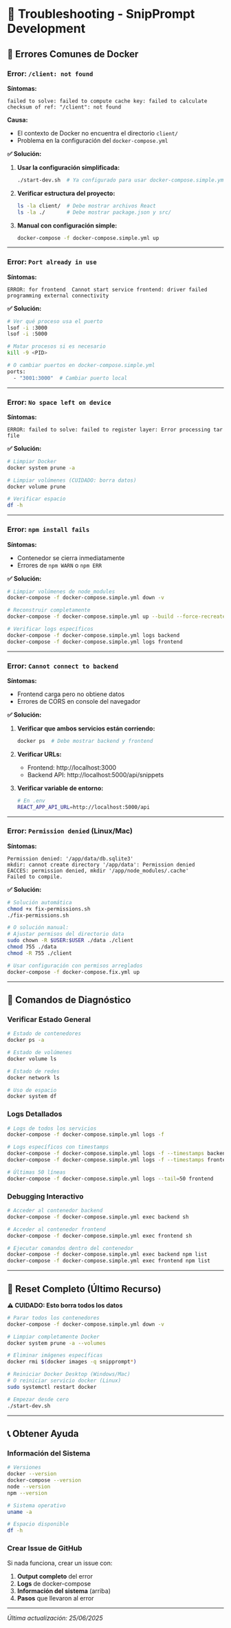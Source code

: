 # 🚨 Troubleshooting - SnipPrompt Development

## 🐳 Errores Comunes de Docker

### Error: `/client: not found`

**Síntomas:**
```
failed to solve: failed to compute cache key: failed to calculate checksum of ref: "/client": not found
```

**Causa:**
- El contexto de Docker no encuentra el directorio `client/`
- Problema en la configuración del `docker-compose.yml`

**✅ Solución:**
1. **Usar la configuración simplificada:**
   ```bash
   ./start-dev.sh  # Ya configurado para usar docker-compose.simple.yml
   ```

2. **Verificar estructura del proyecto:**
   ```bash
   ls -la client/  # Debe mostrar archivos React
   ls -la ./       # Debe mostrar package.json y src/
   ```

3. **Manual con configuración simple:**
   ```bash
   docker-compose -f docker-compose.simple.yml up
   ```

---

### Error: `Port already in use`

**Síntomas:**
```
ERROR: for frontend  Cannot start service frontend: driver failed programming external connectivity
```

**✅ Solución:**
```bash
# Ver qué proceso usa el puerto
lsof -i :3000
lsof -i :5000

# Matar procesos si es necesario
kill -9 <PID>

# O cambiar puertos en docker-compose.simple.yml
ports:
  - "3001:3000"  # Cambiar puerto local
```

---

### Error: `No space left on device`

**Síntomas:**
```
ERROR: failed to solve: failed to register layer: Error processing tar file
```

**✅ Solución:**
```bash
# Limpiar Docker
docker system prune -a

# Limpiar volúmenes (CUIDADO: borra datos)
docker volume prune

# Verificar espacio
df -h
```

---

### Error: `npm install fails`

**Síntomas:**
- Contenedor se cierra inmediatamente
- Errores de `npm WARN` o `npm ERR`

**✅ Solución:**
```bash
# Limpiar volúmenes de node_modules
docker-compose -f docker-compose.simple.yml down -v

# Reconstruir completamente
docker-compose -f docker-compose.simple.yml up --build --force-recreate

# Verificar logs específicos
docker-compose -f docker-compose.simple.yml logs backend
docker-compose -f docker-compose.simple.yml logs frontend
```

---

### Error: `Cannot connect to backend`

**Síntomas:**
- Frontend carga pero no obtiene datos
- Errores de CORS en console del navegador

**✅ Solución:**
1. **Verificar que ambos servicios están corriendo:**
   ```bash
   docker ps  # Debe mostrar backend y frontend
   ```

2. **Verificar URLs:**
   - Frontend: http://localhost:3000
   - Backend API: http://localhost:5000/api/snippets

3. **Verificar variable de entorno:**
   ```bash
   # En .env
   REACT_APP_API_URL=http://localhost:5000/api
   ```

---

### Error: `Permission denied` (Linux/Mac)

**Síntomas:**
```
Permission denied: '/app/data/db.sqlite3'
mkdir: cannot create directory '/app/data': Permission denied
EACCES: permission denied, mkdir '/app/node_modules/.cache'
Failed to compile.
```

**✅ Solución:**
```bash
# Solución automática
chmod +x fix-permissions.sh
./fix-permissions.sh

# O solución manual:
# Ajustar permisos del directorio data
sudo chown -R $USER:$USER ./data ./client
chmod 755 ./data
chmod -R 755 ./client

# Usar configuración con permisos arreglados
docker-compose -f docker-compose.fix.yml up
```

---

## 🔧 Comandos de Diagnóstico

### Verificar Estado General
```bash
# Estado de contenedores
docker ps -a

# Estado de volúmenes
docker volume ls

# Estado de redes
docker network ls

# Uso de espacio
docker system df
```

### Logs Detallados
```bash
# Logs de todos los servicios
docker-compose -f docker-compose.simple.yml logs -f

# Logs específicos con timestamps
docker-compose -f docker-compose.simple.yml logs -f --timestamps backend
docker-compose -f docker-compose.simple.yml logs -f --timestamps frontend

# Últimas 50 líneas
docker-compose -f docker-compose.simple.yml logs --tail=50 frontend
```

### Debugging Interactivo
```bash
# Acceder al contenedor backend
docker-compose -f docker-compose.simple.yml exec backend sh

# Acceder al contenedor frontend
docker-compose -f docker-compose.simple.yml exec frontend sh

# Ejecutar comandos dentro del contenedor
docker-compose -f docker-compose.simple.yml exec backend npm list
docker-compose -f docker-compose.simple.yml exec frontend npm list
```

---

## 🚨 Reset Completo (Último Recurso)

**⚠️ CUIDADO: Esto borra todos los datos**

```bash
# Parar todos los contenedores
docker-compose -f docker-compose.simple.yml down -v

# Limpiar completamente Docker
docker system prune -a --volumes

# Eliminar imágenes específicas
docker rmi $(docker images -q snipprompt*)

# Reiniciar Docker Desktop (Windows/Mac)
# O reiniciar servicio docker (Linux)
sudo systemctl restart docker

# Empezar desde cero
./start-dev.sh
```

---

## 📞 Obtener Ayuda

### Información del Sistema
```bash
# Versiones
docker --version
docker-compose --version
node --version
npm --version

# Sistema operativo
uname -a

# Espacio disponible
df -h
```

### Crear Issue de GitHub
Si nada funciona, crear un issue con:
1. **Output completo** del error
2. **Logs** de docker-compose
3. **Información del sistema** (arriba)
4. **Pasos** que llevaron al error

---

*Última actualización: 25/06/2025* 